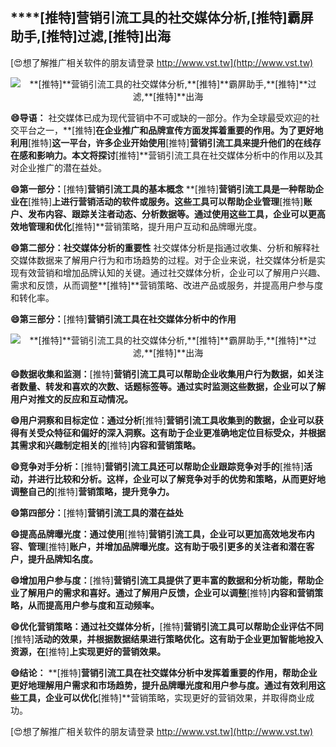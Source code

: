 ## ****[推特]**营销引流工具的社交媒体分析,**[推特]**霸屏助手,**[推特]**过滤,**[推特]**出海**

[😍想了解推广相关软件的朋友请登录 http://www.vst.tw](http://www.vst.tw)

 <center><img src="https://vst.tw/MP4/tuiguang/png/7.png" alt="**[推特]**营销引流工具的社交媒体分析,**[推特]**霸屏助手,**[推特]**过滤,**[推特]**出海"></center>

**😄导语：**
社交媒体已成为现代营销中不可或缺的一部分。作为全球最受欢迎的社交平台之一，**[推特]**在企业推广和品牌宣传方面发挥着重要的作用。为了更好地利用**[推特]**这一平台，许多企业开始使用**[推特]**营销引流工具来提升他们的在线存在感和影响力。本文将探讨**[推特]**营销引流工具在社交媒体分析中的作用以及其对企业推广的潜在益处。

**😄第一部分：**[推特]**营销引流工具的基本概念**
**[推特]**营销引流工具是一种帮助企业在**[推特]**上进行营销活动的软件或服务。这些工具可以帮助企业管理**[推特]**账户、发布内容、跟踪关注者动态、分析数据等。通过使用这些工具，企业可以更高效地管理和优化**[推特]**营销策略，提升用户互动和品牌曝光度。

**😄第二部分：社交媒体分析的重要性**
社交媒体分析是指通过收集、分析和解释社交媒体数据来了解用户行为和市场趋势的过程。对于企业来说，社交媒体分析是实现有效营销和增加品牌认知的关键。通过社交媒体分析，企业可以了解用户兴趣、需求和反馈，从而调整**[推特]**营销策略、改进产品或服务，并提高用户参与度和转化率。

**😄第三部分：**[推特]**营销引流工具在社交媒体分析中的作用**

 <center><img src="https://vst.tw/MP4/tuiguang/png/7.png" alt="**[推特]**营销引流工具的社交媒体分析,**[推特]**霸屏助手,**[推特]**过滤,**[推特]**出海"></center>

**😄数据收集和监测：**[推特]**营销引流工具可以帮助企业收集用户行为数据，如关注者数量、转发和喜欢的次数、话题标签等。通过实时监测这些数据，企业可以了解用户对推文的反应和互动情况。**

**😄用户洞察和目标定位：通过分析**[推特]**营销引流工具收集到的数据，企业可以获得有关受众特征和偏好的深入洞察。这有助于企业更准确地定位目标受众，并根据其需求和兴趣制定相关的**[推特]**内容和营销策略。**

**😄竞争对手分析：**[推特]**营销引流工具还可以帮助企业跟踪竞争对手的**[推特]**活动，并进行比较和分析。这样，企业可以了解竞争对手的优势和策略，从而更好地调整自己的**[推特]**营销策略，提升竞争力。**

**😄第四部分：**[推特]**营销引流工具的潜在益处**

**😄提高品牌曝光度：通过使用**[推特]**营销引流工具，企业可以更加高效地发布内容、管理**[推特]**账户，并增加品牌曝光度。这有助于吸引更多的关注者和潜在客户，提升品牌知名度。**

**😄增加用户参与度：**[推特]**营销引流工具提供了更丰富的数据和分析功能，帮助企业了解用户的需求和喜好。通过了解用户反馈，企业可以调整**[推特]**内容和营销策略，从而提高用户参与度和互动频率。**

**😄优化营销策略：通过社交媒体分析，**[推特]**营销引流工具可以帮助企业评估不同**[推特]**活动的效果，并根据数据结果进行策略优化。这有助于企业更加智能地投入资源，在**[推特]**上实现更好的营销效果。**

**😄结论：**
**[推特]**营销引流工具在社交媒体分析中发挥着重要的作用，帮助企业更好地理解用户需求和市场趋势，提升品牌曝光度和用户参与度。通过有效利用这些工具，企业可以优化**[推特]**营销策略，实现更好的营销效果，并取得商业成功。

[😍想了解推广相关软件的朋友请登录 http://www.vst.tw](http://www.vst.tw)



